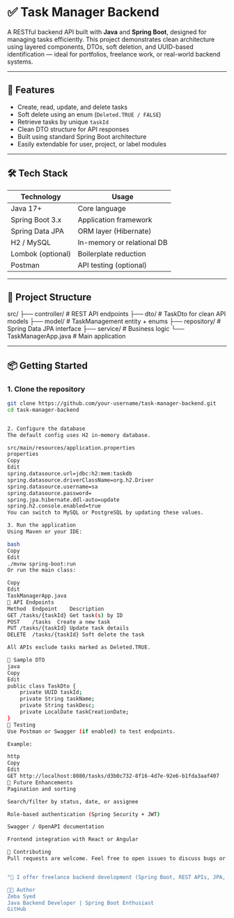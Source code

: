 # ✅ Task Manager Backend

A RESTful backend API built with **Java** and **Spring Boot**, designed for managing tasks efficiently. This project demonstrates clean architecture using layered components, DTOs, soft deletion, and UUID-based identification — ideal for portfolios, freelance work, or real-world backend systems.

---

## 🚀 Features

- Create, read, update, and delete tasks
- Soft delete using an enum (`Deleted.TRUE / FALSE`)
- Retrieve tasks by unique `taskId`
- Clean DTO structure for API responses
- Built using standard Spring Boot architecture
- Easily extendable for user, project, or label modules

---

## 🛠 Tech Stack

| Technology        | Usage                     |
|-------------------|----------------------------|
| Java 17+          | Core language              |
| Spring Boot 3.x   | Application framework      |
| Spring Data JPA   | ORM layer (Hibernate)      |
| H2 / MySQL        | In-memory or relational DB |
| Lombok (optional) | Boilerplate reduction      |
| Postman           | API testing (optional)     |

---

## 📁 Project Structure

src/
├── controller/ # REST API endpoints
├── dto/ # TaskDto for clean API models
├── model/ # TaskManagement entity + enums
├── repository/ # Spring Data JPA interface
├── service/ # Business logic
└── TaskManagerApp.java # Main application


---

## 📦 Getting Started

### 1. Clone the repository

```bash
git clone https://github.com/your-username/task-manager-backend.git
cd task-manager-backend


2. Configure the database
The default config uses H2 in-memory database.

src/main/resources/application.properties
properties
Copy
Edit
spring.datasource.url=jdbc:h2:mem:taskdb
spring.datasource.driverClassName=org.h2.Driver
spring.datasource.username=sa
spring.datasource.password=
spring.jpa.hibernate.ddl-auto=update
spring.h2.console.enabled=true
You can switch to MySQL or PostgreSQL by updating these values.

3. Run the application
Using Maven or your IDE:

bash
Copy
Edit
./mvnw spring-boot:run
Or run the main class:

Copy
Edit
TaskManagerApp.java
🔗 API Endpoints
Method	Endpoint	Description
GET	/tasks/{taskId}	Get task(s) by ID
POST	/tasks	Create a new task
PUT	/tasks/{taskId}	Update task details
DELETE	/tasks/{taskId}	Soft delete the task

All APIs exclude tasks marked as Deleted.TRUE.

📄 Sample DTO
java
Copy
Edit
public class TaskDto {
    private UUID taskId;
    private String taskName;
    private String taskDesc;
    private LocalDate taskCreationDate;
}
🧪 Testing
Use Postman or Swagger (if enabled) to test endpoints.

Example:

http
Copy
Edit
GET http://localhost:8080/tasks/d3b0c732-8f16-4d7e-92e6-b1fda3aaf407
🌱 Future Enhancements
Pagination and sorting

Search/filter by status, date, or assignee

Role-based authentication (Spring Security + JWT)

Swagger / OpenAPI documentation

Frontend integration with React or Angular

🤝 Contributing
Pull requests are welcome. Feel free to open issues to discuss bugs or feature enhancements.


"💼 I offer freelance backend development (Spring Boot, REST APIs, JPA, etc). Contact me at [your email] or via LinkedIn.”

👩‍💻 Author
Zeba Syed
Java Backend Developer | Spring Boot Enthusiast
GitHub





